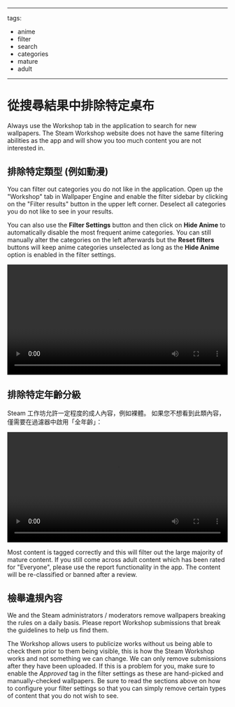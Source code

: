 - - -
  tags:
  - anime
  - filter
  - search
  - categories
  - mature
  - adult
- - -

# 從搜尋結果中排除特定桌布

Always use the Workshop tab in the application to search for new wallpapers. The Steam Workshop website does not have the same filtering abilities as the app and will show you too much content you are not interested in.

## 排除特定類型 (例如動漫)

You can filter out categories you do not like in the application. Open up the "Workshop" tab in Wallpaper Engine and enable the filter sidebar by clicking on the "Filter results" button in the upper left corner. Deselect all categories you do not like to see in your results.

You can also use the **Filter Settings** button and then click on **Hide Anime** to automatically disable the most frequent anime categories. You can still manually alter the categories on the left afterwards but the **Reset filters** buttons will keep anime categories unselected as long as the **Hide Anime** option is enabled in the filter settings.

<video width="100%" autoplay loop>
  <source src="/videos/filtercontent.mp4" type="video/mp4">
  Your browser does not support the video tag.
</video>

## 排除特定年齡分級

Steam 工作坊允許一定程度的成人內容，例如裸體。 如果您不想看到此類內容，僅需要在過濾器中啟用「全年齡」：

<video width="100%" autoplay loop>
  <source src="/videos/filterage.mp4" type="video/mp4">
  Your browser does not support the video tag.
</video>

Most content is tagged correctly and this will filter out the large majority of mature content. If you still come across adult content which has been rated for "Everyone", please use the report functionality in the app. The content will be re-classified or banned after a review.

## 檢舉違規內容

We and the Steam administrators / moderators remove wallpapers breaking the rules on a daily basis. Please report Workshop submissions that break the guidelines to help us find them.

The Workshop allows users to publicize works without us being able to check them prior to them being visible, this is how the Steam Workshop works and not something we can change. We can only remove submissions after they have been uploaded. If this is a problem for you, make sure to enable the *Approved* tag in the filter settings as these are hand-picked and manually-checked wallpapers. Be sure to read the sections above on how to configure your filter settings so that you can simply remove certain types of content that you do not wish to see.